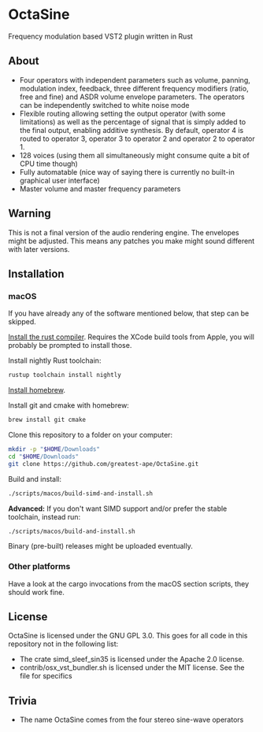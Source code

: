 # OctaSine

Frequency modulation based VST2 plugin written in Rust

## About

* Four operators with independent parameters such as volume, panning,
  modulation index, feedback, three different frequency modifiers (ratio, free
  and fine) and ASDR volume envelope parameters. The operators can be
  independently switched to white noise mode
* Flexible routing allowing setting the output operator (with some
  limitations) as well as the percentage of signal that is simply added to the
  final output, enabling additive synthesis. By default, operator 4 is routed
  to operator 3, operator 3 to operator 2 and operator 2 to operator 1.
* 128 voices (using them all simultaneously might consume quite a bit
  of CPU time though)
* Fully automatable (nice way of saying there is currently no built-in
  graphical user interface)
* Master volume and master frequency parameters

## Warning

This is not a final version of the audio rendering engine. The envelopes might
be adjusted. This means any patches you make might sound different with later
versions.

## Installation

### macOS

If you have already any of the software mentioned below, that step can be skipped.

[Install the rust compiler](https://rustup.rs/). Requires the XCode build tools from Apple, you will probably be prompted to install those.

Install nightly Rust toolchain:

```sh
rustup toolchain install nightly
```

[Install homebrew](https://brew.sh).

Install git and cmake with homebrew:

```sh
brew install git cmake
```

Clone this repository to a folder on your computer:

```sh
mkdir -p "$HOME/Downloads"
cd "$HOME/Downloads"
git clone https://github.com/greatest-ape/OctaSine.git
```

Build and install:

```sh
./scripts/macos/build-simd-and-install.sh
```

__Advanced:__ If you don't want SIMD support and/or prefer the stable toolchain, instead run:

```sh
./scripts/macos/build-and-install.sh
```

Binary (pre-built) releases might be uploaded eventually.

### Other platforms

Have a look at the cargo invocations from the macOS section scripts, they
should work fine.

## License

OctaSine is licensed under the GNU GPL 3.0. This goes for all code in this
repository not in the following list:

  * The crate simd_sleef_sin35 is licensed under the Apache 2.0 license.
  * contrib/osx_vst_bundler.sh is licensed under the MIT license. See the file
    for specifics

## Trivia

* The name OctaSine comes from the four stereo sine-wave operators
